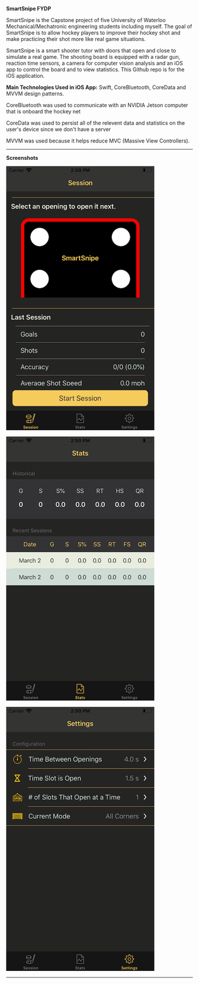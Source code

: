 **SmartSnipe FYDP**

SmartSnipe is the Capstone project of five University of Waterloo Mechanical/Mechatronic engineering students including myself. The goal of SmartSnipe is to allow hockey players to improve their hockey shot and make practicing their shot more like real game situations. 

SmartSnipe is a smart shooter tutor with doors that open and close to simulate a real game. The shooting board is equipped with a radar gun, reaction time sensors, a camera for computer vision analysis and an iOS app to control the board and to view statistics. This Github repo is for the iOS application.

**Main Technologies Used in iOS App:** Swift, CoreBluetooth, CoreData and MVVM design patterns.

CoreBluetooth was used to communicate with an NVIDIA Jetson computer that is onboard the hockey net

CoreData was used to persist all of the relevent data and statistics on the user's device since we don't have a server

MVVM was used because it helps reduce MVC (Massive View Controllers).  

---
**Screenshots**

![alt text](SessionScreenshot.png "Session")

![alt text](StatsScreenshot.png "Stats")

![alt text](SettingsScreenshot.png "Settings")

---
